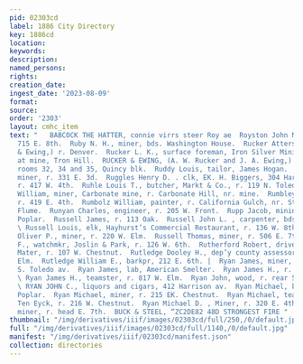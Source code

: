 ```yaml
---
pid: 02303cd
label: 1886 City Directory
key: 1886cd
location: 
keywords: 
description: 
named_persons: 
rights: 
creation_date: 
ingest_date: '2023-08-09'
format: 
source: 
order: '2303'
layout: cmhc_item
text: "   BABCOCK THE HATTER, connie virrs steer Roy ae  Royston John M., miner, r.
  715 E. 8th.  Ruby N. H., miner, bds. Washington House.  Rucker Atterson W., (Rucker
  & Ewing,) r. Denver.  Rucker L. K., surface foreman, Iron Silver Mining Co., r.
  at mine, Tron Hill.  RUCKER & EWING, (A. W. Rucker and J. A. Ewing,) law- yers,.
  rooms 32, 34 and 35, Quincy blk.  Ruddy Louis, tailor, James Hogan.  Rudebeck Peter,
  miner, r. 331 E. 3d.  Ruggles Henry D. . clk, EK. H. Biggers, 304 Harrison av.,
  r. 417 W. 4th.  Ruhle Louis T., butcher, Markt & Co., r. 119 N. Toledo av.  Rule
  William, miner, Carbonate mine, r. Carbonate Hill, nr. mine.  Rumbley George, miner,
  r. 419 E. 4th.  Rumbolz William, painter, r. California Gulch, nr. Stevens & Leiter
  Flume.  Runyan Charles, engineer, r. 205 W. Front.  Rupp Jacob, mining, r. 705 N.
  Poplar.  Russell James, r. 113 Oak.  Russell John L. , carpenter, bds. 146 W. 3d.
  \ Russell Louis, elk, Hayhurst’s Commercial Restaurant, r. 136 W. 8th.  Russell
  Oliver P., miner, r. 220 W. Elm.  Russell Thomas, miner, r. 506 E. 7th.  Rust Theodore
  F., watchmkr, Joslin & Park, r. 126 W. 6th.  Rutherford Robert, driver, Charles
  Mater, r. 107 W. Chestnut.  Rutledge Dooley H., dep’y county assessor, r. 405 W.
  Elm.  Rutledge William E., barkpr, 212 E. 6th. |  Ryan James, miner, r, rear 170
  S. Toledo av.  Ryan James, lab, American Smelter.  Ryan James H., r. 142 W. 3d.
  \ Ryan James H., teamster, r. 817 W. Elm.  Ryan John, wood, r. rear 500 EK. 6th.
  \ RYAN JOHN C., liquors and cigars, 412 Harrison av.  Ryan Michael, bds. 1400 N.
  Poplar.  Ryan Michael, miner, r. 215 EK. Chestnut.  Ryan Michael, teamster, J. W.
  Ten Eyck, r. 216 W. Chestnut.  Ryan Michael D. , Miner, r. 320 E. 4th.  Ryan Patrick,
  miner, r. head E. 7th.  BUCK & STEEL, “ZC2DE82 48D STRONGEST FIRE "
thumbnail: "/img/derivatives/iiif/images/02303cd/full/250,/0/default.jpg"
full: "/img/derivatives/iiif/images/02303cd/full/1140,/0/default.jpg"
manifest: "/img/derivatives/iiif/02303cd/manifest.json"
collection: directories
---
```

